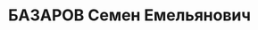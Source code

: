 ---
title: БАЗАРОВ Семен Емельянович
description: "Род. в 1892, член ВКП(б). Проживал: г. Бузулук. Директор кирпичного\
  \ завода \n  Приговор: ВК ВС СССР, 04.02.1938 – ВМН. \n  Реабилитирован 04.06.1957"
---